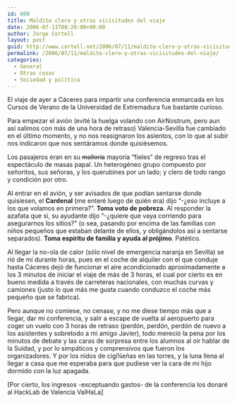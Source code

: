 ```yaml
---
id: 600
title: Maldito clero y otras vicisitudes del viaje
date: 2006-07-11T08:20:08+00:00
author: Jorge Cortell
layout: post
guid: http://www.cortell.net/2006/07/11/maldito-clero-y-otras-vicisitudes-del-viaje/
permalink: /2006/07/11/maldito-clero-y-otras-vicisitudes-del-viaje/
categories:
  - General
  - Otras cosas
  - Sociedad y polí­tica
---
```

El viaje de ayer a Cáceres para impartir una conferencia enmarcada en los Cursos de Verano de la Universidad de Extremadura fue bastante curioso.

Para empezar el avión (evité la huelga volando con AirNostrum, pero aun así­ salimos con más de una hora de retraso) Valencia-Sevilla fue cambiado en el último momento, y no nos reasignaron los asientos, con lo que al subir nos indicaron que nos sentáramos donde quisiésemos.

Los pasajeros eran en su <s>mallorí­a</s> mayorí­a &#8220;fieles&#8221; de regreso tras el espectáculo de masas papal. Un heterogéneo grupo compuesto por señoritos, sus señoras, y los querubines por un lado; y clero de todo rango y condición por otro.

Al entrar en el avión, y ser avisados de que podí­an sentarse donde quisiesen, el **Cardenal** (me enteré luego de quién era) dijo &#8220;-¿eso incluye a los que volamos en primera?&#8221;. **Toma voto de pobreza**. Al responder la azafata que sí­, su ayudante dijo &#8220;-¿quiere que vaya corriendo para asegurarnos los sitios?&#8221; (o sea, pasando por encima de las familias con niños pequeños que estaban delante de ellos, y obligándolos así­ a sentarse separados). **Toma espí­ritu de familia y ayuda al prójimo**. Patético.

Al llegar la no-ola de calor (sólo nivel de emergencia naranja en Sevilla) se rió de mí­ durante horas, pues en el coche de alquiler con el que conduje hasta Cáceres dejó de funcionar el aire acondicionado aproximadamente a los 3 minutos de iniciar el viaje de más de 3 horas, el cual por cierto es en bueno medida a través de carreteras nacionales, con muchas curvas y camiones (justo lo que más me gusta cuando conduzco el coche más pequeño que se fabrica).

Pero aunque no comiese, no cenase, y no me diese tiempo más que a llegar, dar mi conferencia, y salir a escape de vuelta al aeropuerto para coger un vuelo con 3 horas de retraso (perdón, perdón, perdón de nuevo a los asistentes y sobretodo a mi amigo Javier), todo mereció la pena por los minutos de debate y las caras de sorpresa entre los alumnos al oir hablar de la Suidad, y por lo simpáticos y comprensivos que fueron los organizadores. Y por los nidos de cigí¼eñas en las torres, y la luna llena al llegar a casa que me esperaba para que pudiese ver la cara de mi hijo dormido con la luz apagada.

[Por cierto, los ingresos -exceptuando gastos- de la conferencia los donaré al HackLab de Valencia ValHaLa]